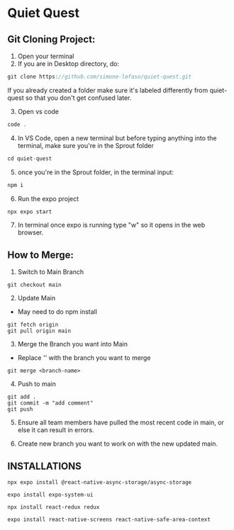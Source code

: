 # Quiet Quest


## Git Cloning Project:
1. Open your terminal
2. If you are in Desktop directory, do:

```jsx
git clone https://github.com/simone-lofaso/quiet-quest.git
```

If you already created a folder make sure it's labeled differently from quiet-quest so that you don't get confused later.

3. Open vs code 

```jsx
code .
```

4. In VS Code, open a new terminal but before typing anything into the terminal, make sure you're in the Sprout folder

```jsx
cd quiet-quest
```

5. once you're in the Sprout folder, in the terminal input:

```jsx
npm i
```
6. Run the expo project

```jsx
npx expo start
```

7. In terminal once expo is running type "w" so it opens in the web browser.

## How to Merge:

1. Switch to Main Branch
```
git checkout main
```

2. Update Main
- May need to do npm install
```
git fetch origin
git pull origin main
```

3. Merge the Branch you want into Main
- Replace '<branch-name>' with the branch you want to merge
```
git merge <branch-name>
```

4. Push to main
```
git add .
git commit -m "add comment"
git push
```

5. Ensure all team members have pulled the most recent code in main, or else it can result in errors.

6. Create new branch you want to work on with the new updated main.

## INSTALLATIONS
```
npx expo install @react-native-async-storage/async-storage
```

```
expo install expo-system-ui
```

```
npx install react-redux redux
```

```
expo install react-native-screens react-native-safe-area-context
```